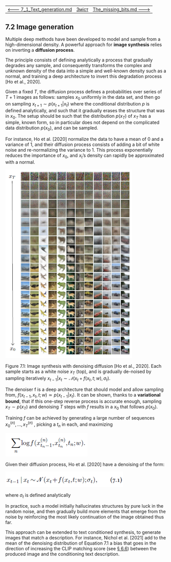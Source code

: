 |                                                         |                    |                                                   |
| ------------------------------------------------------- | ------------------ | ------------------------------------------------- |
| [<---   7_1_Text_generation.md](7_1_Text_generation.md) | [Зміст](README.md) | [The_missing_bits.md   --->](The_missing_bits.md) |

## 7.2    Image generation

Multiple deep methods have been developed to model and sample from a high-dimensional density. A powerful approach for **image synthesis** relies on inverting a **diffusion process**. 

The principle consists of defining analytically a process that gradually degrades any sample, and consequently transforms the complex and unknown density of the data into a simple and well-known density such as a normal, and training a deep architecture to invert this degradation process [Ho et al., 2020].

Given a fixed $T$, the diffusion process defines a probabilities over series of $T+1$ images as follows: samples $x_0$ uniformly in the data set, and then go on sampling $x_{t+1} ∼p(x_{t+1} | x_t)$ where the conditional distribution $p$ is defined analytically, and such that it gradually erases the structure that was in $x_0$. The setup should be such that the distribution $p(x_T)$ of $x_T$ has a simple, known form, so in particular does not depend on the complicated data distribution $p(x_0)$, and can be sampled.

For instance, Ho et al. [2020] normalize the data to have a mean of 0 and a variance of 1, and their diffusion process consists of adding a bit of white noise and re-normalizing the variance to 1. This process exponentially reduces the importance of $x_0$, and $x_t$’s density can rapidly be approximated with a normal.

![image-20230618175617869](media1/image-20230618175617869.png)

Figure 7.1: Image synthesis with denoising diffusion [Ho et al., 2020]. Each sample starts as a white noise
$x_T$ (top), and is gradually de-noised by sampling iteratively $x_{t−1} | x_t ∼𝒩 (x_t+f(x_t,t;w),σ_t)$.

The denoiser f is a deep architecture that should model and allow sampling from, $f(x_{t−1},x_t,t;w)≃p(x_{t−1} | x_t)$. It can be shown, thanks to a **variational bound**, that if this one-step reverse process is accurate enough, sampling $x_T ∼p(x_T)$ and denoising $T$ steps with $f$ results in a $x_0$ that follows $p(x_0)$.

Training $f$ can be achieved by generating a large number of sequences $x^{(n)}_0 ,...,x^{(n)}_T$ , picking a $t_n$ in each, and maximizing

![image-20230618175942346](media1/image-20230618175942346.png)

Given their diffusion process, Ho et al. [2020] have a denoising of the form:

![image-20230618180147883](media1/image-20230618180147883.png)

where $σ_t$ is defined analytically 

In practice, such a model initially hallucinates structures by pure luck in the random noise, and then gradually build more elements that emerge from the noise by reinforcing the most likely continuation of the image obtained thus far.

This approach can be extended to text conditioned synthesis, to generate images that match a description. For instance, Nichol et al. [2021] add to the mean of the denoising distribution of Equation 7.1 a bias that goes in the direction of increasing the CLIP matching score (see [§ 6.6](6_6_Text_image_representations.md)) between the produced image and the conditioning text description.



